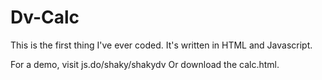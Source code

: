 # Dv-Calc
This is the first thing I've ever coded. It's written in HTML and Javascript.

For a demo, visit js.do/shaky/shakydv
Or download the calc.html.

